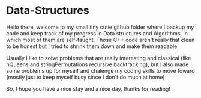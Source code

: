 # Data-Structures
Hello there, welcome to my small tiny cutie github folder where I backup my code and keep track of my progress in Data structures and Algorithms,
in which most of them are self-taught. Those C++ code aren't really that clean to be honest but I tried to shrink them down and make them readable

Usually I like to solve problems that are really interesting and classical (like nQueens and stringPermutations recursive backtracking), 
but I also made some problems up for myself and chalenge my coding skills to move foward (mostly just to keep myself busy since I don't do much at home)

So, I hope you have a nice stay and a nice day, thanks for reading!

